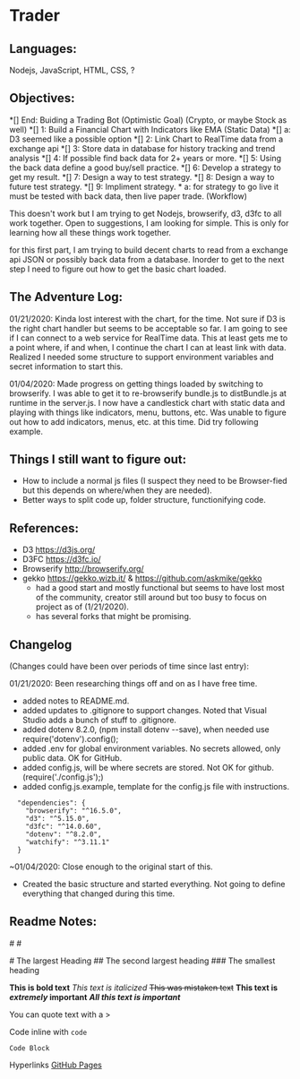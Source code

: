 ﻿# Trader

## Languages: 
Nodejs, JavaScript, HTML, CSS, ?

## Objectives:
*[] End: Buiding a Trading Bot (Optimistic Goal) (Crypto, or maybe Stock as well)
*[] 1: Build a Financial Chart with Indicators like EMA (Static Data)
	*[] a: D3 seemed like a possible option
*[] 2: Link Chart to RealTime data from a exchange api
*[] 3: Store data in database for history tracking and trend analysis
*[] 4: If possible find back data for 2+ years or more.
*[] 5: Using the back data define a good buy/sell practice.
*[] 6: Develop a strategy to get my result.
*[] 7: Design a way to test strategy.
*[] 8: Design a way to future test strategy.
*[] 9: Impliment strategy.
	* a: for strategy to go live it must be tested with back data, then live paper trade. (Workflow)

This doesn't work but I am trying to get Nodejs, browserify, d3, d3fc to all work together.
Open to suggestions, I am looking for simple.  This is only for learning how all these things work together.

for this first part, I am trying to build decent charts to read from a exchange api JSON or possibly back data from a database.
Inorder to get to the next step I need to figure out how to get the basic chart loaded.

## The Adventure Log:

01/21/2020: Kinda lost interest with the chart, for the time. 
Not sure if D3 is the right chart handler but seems to be acceptable so far.
I am going to see if I can connect to a web service for RealTime data.
This at least gets me to a point where, if and when, I continue the chart I can at least link with data.  
Realized I needed some structure to support environment variables and secret information to start this.

01/04/2020: Made progress on getting things loaded by switching to browserify.
I was able to get it to re-browserify bundle.js to distBundle.js at runtime in the server.js.
I now have a candlestick chart with static data and playing with things like indicators, menu, buttons, etc.
Was unable to figure out how to add indicators, menus, etc. at this time.  Did try following example.

## Things I still want to figure out:
* How to include a normal js files (I suspect they need to be Browser-fied but this depends on where/when they are needed).
* Better ways to split code up, folder structure, functionifying code.

## References:
* D3 https://d3js.org/ 
* D3FC https://d3fc.io/
* Browserify http://browserify.org/
* gekko https://gekko.wizb.it/ & https://github.com/askmike/gekko
	* had a good start and mostly functional but seems to have lost most of the community, creator still around but too busy to focus on project as of (1/21/2020).
	* has several forks that might be promising.  

## Changelog 
(Changes could have been over periods of time since last entry):

01/21/2020: Been researching things off and on as I have free time.
* added notes to README.md.
* added updates to .gitignore to support changes. Noted that Visual Studio adds a bunch of stuff to .gitignore.
* added dotenv 8.2.0, (npm install dotenv --save), when needed use require('dotenv').config();
* added .env for global environment variables.  No secrets allowed, only public data.  OK for GitHub.
* added config.js, will be where secrets are stored.  Not OK for github.  (require('./config.js');)
* added config.js.example, template for the config.js file with instructions.

```
  "dependencies": {
    "browserify": "^16.5.0",
    "d3": "^5.15.0",
    "d3fc": "^14.0.60",
    "dotenv": "^8.2.0",
    "watchify": "^3.11.1"
  }
```

~01/04/2020: Close enough to the original start of this.
* Created the basic structure and started everything.  Not going to define everything that changed during this time.


## Readme Notes:
&#35;  #

&#35; The largest Heading
&#35;&#35; The second largest heading
&#35;&#35;&#35; The smallest heading

**This is bold text**
*This text is italicized*
~~This was mistaken text~~
**This text is _extremely_ important**
***All this text is important***

You can quote text with a >

Code inline with `code`

```
Code Block
```

Hyperlinks [GitHub Pages](https://pages.github.com/)

